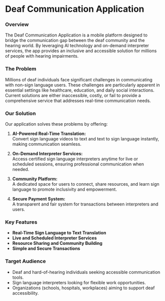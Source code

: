 # Deaf Communication Application

### Overview
The Deaf Communication Application is a mobile platform designed to bridge the communication gap between the deaf community and the hearing world. By leveraging AI technology and on-demand interpreter services, the app provides an inclusive and accessible solution for millions of people with hearing impairments.

### The Problem
Millions of deaf individuals face significant challenges in communicating with non-sign language users. These challenges are particularly apparent in essential settings like healthcare, education, and daily social interactions. Current solutions are either inaccessible, costly, or fail to provide a comprehensive service that addresses real-time communication needs.

### Our Solution
Our application solves these problems by offering:  
1. **AI-Powered Real-Time Translation:**  
   Convert sign language videos to text and text to sign language instantly, making communication seamless.  

2. **On-Demand Interpreter Services:**  
   Access certified sign language interpreters anytime for live or scheduled sessions, ensuring professional communication when needed.  

3. **Community Platform:**  
   A dedicated space for users to connect, share resources, and learn sign language to promote inclusivity and empowerment.

4. **Secure Payment System:**  
   A transparent and fair system for transactions between interpreters and users.

### Key Features
- **Real-Time Sign Language to Text Translation**  
- **Live and Scheduled Interpreter Services**  
- **Resource Sharing and Community Building**  
- **Simple and Secure Transactions**

### Target Audience
- Deaf and hard-of-hearing individuals seeking accessible communication tools.  
- Sign language interpreters looking for flexible work opportunities.  
- Organizations (schools, hospitals, workplaces) aiming to support deaf accessibility.  




